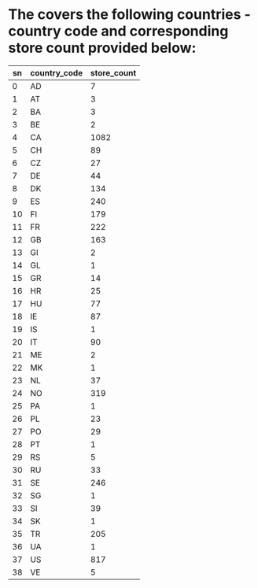 # The covers the following countries - country code and corresponding store count provided below:

|sn | country_code | store_count|
|----|-------------|------------| 
|0 | AD | 7 | 
|1 | AT | 3 | 
|2 | BA | 3 | 
|3 | BE | 2 | 
|4 | CA | 1082 | 
|5 | CH | 89 | 
|6 | CZ | 27 | 
|7 | DE | 44 | 
|8 | DK | 134 | 
|9 | ES | 240 | 
|10 | FI | 179 | 
|11 | FR | 222 | 
|12 | GB | 163 | 
|13 | GI | 2 | 
|14 | GL | 1 | 
|15 | GR | 14 | 
|16 | HR | 25 | 
|17 | HU | 77 | 
|18 | IE | 87 | 
|19 | IS | 1 | 
|20 | IT | 90 | 
|21 | ME | 2 | 
|22 | MK | 1 | 
|23 | NL | 37 | 
|24 | NO | 319 | 
|25 | PA | 1 | 
|26 | PL | 23 | 
|27 | PO | 29 | 
|28 | PT | 1 | 
|29 | RS | 5 | 
|30 | RU | 33 | 
|31 | SE | 246 | 
|32 | SG | 1 | 
|33 | SI | 39 | 
|34 | SK | 1 | 
|35 | TR | 205 | 
|36 | UA | 1 | 
|37 | US | 817 | 
|38 | VE | 5 | 